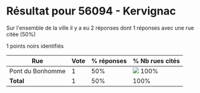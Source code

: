 # Résultat pour 56094 - Kervignac

Sur l'ensemble de la ville il y a eu 2 réponses dont 1 réponses avec une rue citée (50%)

1 points noirs identifiés

| Rue | Vote | % réponses | % Nb rues cités|
|-----|------|------------|----------------|
| Pont du Bonhomme | 1 | 50% | <img src="../../img/bar_100.gif" />&nbsp;100%|
| **Total** | 1 | 50% | 100%|
